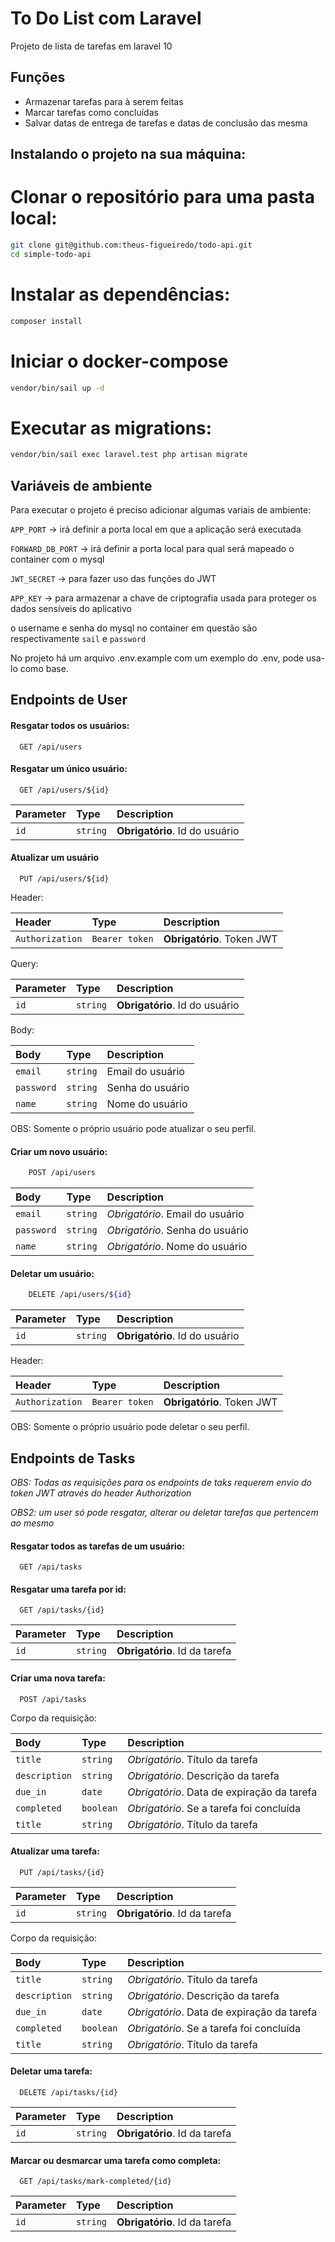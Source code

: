 
# To Do List com Laravel

Projeto de lista de tarefas em laravel 10

## Funções

- Armazenar tarefas para à serem feitas
- Marcar tarefas como concluídas
- Salvar datas de entrega de tarefas e datas de conclusão das mesma

## Instalando o projeto na sua máquina:

# Clonar o repositório para uma pasta local:

```bash
git clone git@github.com:theus-figueiredo/todo-api.git
cd simple-todo-api
```

# Instalar as dependências:
```bash
composer install
```

# Iniciar o docker-compose

```bash
vendor/bin/sail up -d
```

# Executar as migrations:

```bash
vendor/bin/sail exec laravel.test php artisan migrate
```


## Variáveis de ambiente

Para executar o projeto é preciso adicionar algumas variais de ambiente:

`APP_PORT` -> irá definir a porta local em que a aplicação será executada

`FORWARD_DB_PORT` -> irá definir a porta local para qual será mapeado o container com o mysql

`JWT_SECRET` -> para fazer uso das funções do JWT

`APP_KEY` -> para armazenar a chave de criptografia usada para proteger os dados sensíveis do aplicativo


o username e senha do mysql no container em questão são respectivamente `sail` e `password`

No projeto há um arquivo .env.example com um exemplo do .env, pode usa-lo como base.



## Endpoints de User

#### Resgatar todos os usuários:

```http
  GET /api/users
```


#### Resgatar um único usuário:

```http
  GET /api/users/${id}
```

| Parameter | Type     | Description                       |
| :-------- | :------- | :-------------------------------- |
| `id`      | `string` | **Obrigatório**. Id do usuário |


#### Atualizar um usuário

```http
  PUT /api/users/${id}
```

Header:

| Header | Type     | Description                       |
| :-------- | :------- | :-------------------------------- |
| `Authorization`      | `Bearer token` | **Obrigatório**. Token JWT    |

Query:

| Parameter | Type     | Description                       |
| :-------- | :------- | :-------------------------------- |
| `id`      | `string` | **Obrigatório**. Id do usuário    |

Body:

| Body      | Type     | Description                       |
| :-------- | :------- | :-------------------------------- |
| `email`   | `string` | Email do usuário   |
| `password`   | `string` | Senha do usuário   |
| `name`   | `string` | Nome do usuário   |

OBS: Somente o próprio usuário pode atualizar o seu perfil.

#### Criar um novo usuário:

```bash
    POST /api/users
```

| Body      | Type     | Description                       |
| :-------- | :------- | :-------------------------------- |
| `email`   | `string` | *Obrigatório*. Email do usuário   |
| `password`   | `string` | *Obrigatório*. Senha do usuário   |
| `name`   | `string` | *Obrigatório*. Nome do usuário   |


#### Deletar um usuário:



```bash
    DELETE /api/users/${id}
```


| Parameter | Type     | Description                       |
| :-------- | :------- | :-------------------------------- |
| `id`      | `string` | **Obrigatório**. Id do usuário |

Header:

| Header | Type     | Description                       |
| :-------- | :------- | :-------------------------------- |
| `Authorization`      | `Bearer token` | **Obrigatório**. Token JWT    |

OBS: Somente o próprio usuário pode deletar o seu perfil.

## Endpoints de Tasks

_OBS: Todas as requisições para os endpoints de taks requerem envio do token JWT através do header Authorization_

_OBS2: um user só pode resgatar, alterar ou deletar tarefas que pertencem ao mesmo_

#### Resgatar todos as tarefas de um usuário:

```http
  GET /api/tasks
```

#### Resgatar uma tarefa por id:

```http
  GET /api/tasks/{id}
```

| Parameter | Type     | Description                       |
| :-------- | :------- | :-------------------------------- |
| `id`      | `string` | **Obrigatório**. Id da tarefa |

#### Criar uma nova tarefa:

```http
  POST /api/tasks
```

Corpo da requisição:

| Body      | Type     | Description                       |
| :-------- | :------- | :-------------------------------- |
| `title`   | `string` | *Obrigatório*. Título da tarefa   |
| `description` | `string` | *Obrigatório*. Descrição da tarefa   |
| `due_in`  | `date` | *Obrigatório*. Data de expiração da tarefa |
| `completed`|`boolean`| *Obrigatório*. Se a tarefa foi concluída |
| `title`   | `string` | *Obrigatório*. Título da tarefa  |


#### Atualizar uma tarefa:

```http
  PUT /api/tasks/{id}
```

| Parameter | Type     | Description                       |
| :-------- | :------- | :-------------------------------- |
| `id`      | `string` | **Obrigatório**. Id da tarefa |


Corpo da requisição:

| Body      | Type     | Description                       |
| :-------- | :------- | :-------------------------------- |
| `title`   | `string` | *Obrigatório*. Título da tarefa   |
| `description` | `string` | *Obrigatório*. Descrição da tarefa   |
| `due_in`  | `date` | *Obrigatório*. Data de expiração da tarefa |
| `completed`|`boolean`| *Obrigatório*. Se a tarefa foi concluída |
| `title`   | `string` | *Obrigatório*. Título da tarefa  |


#### Deletar uma tarefa:


```http
  DELETE /api/tasks/{id}
```

| Parameter | Type     | Description                       |
| :-------- | :------- | :-------------------------------- |
| `id`      | `string` | **Obrigatório**. Id da tarefa |


#### Marcar ou desmarcar uma tarefa como completa:

```http
  GET /api/tasks/mark-completed/{id}
```

| Parameter | Type     | Description                       |
| :-------- | :------- | :-------------------------------- |
| `id`      | `string` | **Obrigatório**. Id da tarefa |
